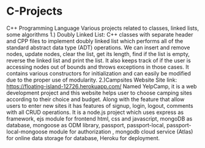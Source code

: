 # C-Projects
C++ Programming Language
Various projects related to classes, linked lists, some algorithms 
1.) Doubly Linked List: C++ classes with separate header and CPP files to implement doubly linked list 
which performs all of the standard abstract data type (ADT) operations. We 
can insert and remove nodes, update nodes, clear the list, get its length, find if 
the list is empty, reverse the linked list and print the list. It also keeps track of if 
the user is accessing nodes out of bounds and throws exceptions in those cases. 
It contains various constructors for initialization and can easily be modified 
due to the proper use of modularity.
2.)Campsites Website
Site link: https://floating-island-12726.herokuapp.com/
Named YelpCamp, it is a web development project and this website helps user 
to choose camping sites according to their choice and budget. Along with the 
feature that allow users to enter new sites it has features of signup, login, 
logout, comments with all CRUD operations. It is a node.js project which uses 
express as framework, ejs module for frontend html, css and javascript, 
mongoDB as database, mongoose as ODM library, passport, passport-local, 
passport-local-mongoose module for authorization , mongodb cloud service 
(Atlas) for online data storage for database, Heroku for deployment.
